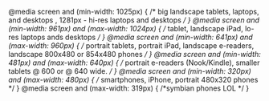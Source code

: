 @media screen and (min-width: 1025px) { /* big landscape tablets, laptops, and desktops , 1281px - hi-res laptops and desktops */
}
@media screen and (min-width: 961px) and (max-width: 1024px) { /* tablet, landscape iPad, lo-res laptops ands desktops */
}
@media screen and (min-width: 641px) and (max-width: 960px) { /* portrait tablets, portrait iPad, landscape e-readers, landscape 800x480 or 854x480 phones */
}
@media screen and (min-width: 481px) and (max-width: 640px) { /* portrait e-readers (Nook/Kindle), smaller tablets @ 600 or @ 640 wide. */
}
@media screen and (min-width: 320px) and (max-width: 480px) { /* smartphones, iPhone, portrait 480x320 phones */
}
@media screen and (max-width: 319px) { /*symbian phones LOL */
}